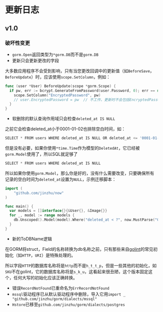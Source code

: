 # 更新日志
## v1.0
### 破坏性变更
* `gorm.Open`返回类型为`*gorm.DB`而不是`gorm.DB`
* 更新只会更新更改的字段

大多数应用程序不会受到影响，只有当您更改回调中的更新值（如`BeforeSave`，`BeforeUpdate`）时，应该使用`scope.SetColumn`，例如：
```go
func (user *User) BeforeUpdate(scope *gorm.Scope) {
  if pw, err := bcrypt.GenerateFromPassword(user.Password, 0); err == nil {
    scope.SetColumn("EncryptedPassword", pw)
    // user.EncryptedPassword = pw  // 不工作，更新时不会包括EncryptedPassword字段
  }
}
```
* 软删除的默认查询作用域只会检查`deleted_at IS NULL`

之前它会检查deleted_at小于0001-01-02也排除空白时间，如：
```go
SELECT * FROM users WHERE deleted_at IS NULL OR deleted_at <= '0001-01-02'
```
但是没有必要，如果你使用`*time.Time`作为模型的`DeletedAt`，它已经被`gorm.Model`使用了，所以SQL就足够了
```go
SELECT * FROM users WHERE deleted_at IS NULL
```
所以如果你使用`gorm.Model`，那么你是好的，没有什么需要改变，只要确保所有记录的空白时间为`deleted_at`设置为`NULL`，示例迁移脚本：
```go
import (
    "github.com/jinzhu/now"
)

func main() {
  var models = []interface{}{&User{}, &Image{}}
  for _, model := range models {
    db.Unscoped().Model(model).Where("deleted_at < ?", now.MustParse("0001-01-02")).Update("deleted_at", gorm.Expr("NULL"))
  }
}
```
* 新的ToDBName逻辑

在GORM将struct，Field的名称转换为db名称之前，只有那些来自[golint](https://github.com/golang/lint/blob/master/lint.go#L702)的常见初始化（如`HTTP`，`URI`）是特殊处理的。

所以字段`HTTP`的数据库名称将是`http`而不是`h_t_t_p`，但是一些其他的初始化，如`SKU`不在golint，它的数据库名称将是`s_k_u`，这看起来很丑陋，这个版本固定这个，任何大写的初始化应该正确转换。
* 错误`RecordNotFound`已重命名为`ErrRecordNotFound`
* `mssql`驱动程序已从默认驱动程序中删除，导入它用`import _ "github.com/jinzhu/gorm/dialects/mssql"`
* `Hstore`已移至`github.com/jinzhu/gorm/dialects/postgres`